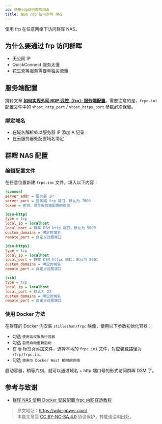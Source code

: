 ```yaml
---
id: 使用rdp访问群晖NAS
title: 使用 rdp 访问群晖 NAS
---
```


使用 frp 在任意网络下访问群晖 NAS。

## 为什么要通过 frp 访问群晖

- 无公网 IP
- QuickConnect 服务太慢
- 花生壳等服务需要单独买流量

## 服务端配置

跳转文章 [**如何实现外网 RDP 远控（frp）· 服务端配置**](https://wiki-power.com/%E5%A6%82%E4%BD%95%E5%AE%9E%E7%8E%B0%E5%A4%96%E7%BD%91RDP%E8%BF%9C%E6%8E%A7%EF%BC%88frp%EF%BC%89#%E6%9C%8D%E5%8A%A1%E7%AB%AF%E9%85%8D%E7%BD%AE)。需要注意的是，`frpc.ini` 配置文件中的 `vhost_http_port` / `vhost_https_port` 参数必须保留。

### 绑定域名

- 在域名解析处以服务器 IP 添加 A 记录
- 在云服务器处配置域名绑定

## 群晖 NAS 配置

### 编辑配置文件

在任意位置新建 `frpc.ini` 文件，填入以下内容：

```ini title="frpc.ini"
[common]
server_addr = 服务器 IP
server_port = 服务端 frp 端口，默认为 7000
token = 密钥，需与服务端配置的相同

[dsm-http]
type = tcp
local_ip = localhost
local_port = 群晖 DSM http 端口，默认为 5000
custom_domains = 绑定的域名
remote_port = 自定义远程端口

[dsm-https]
type = tcp
local_ip = localhost
local_port = 群晖 DSM https 端口，默认为 5001
custom_domains = 绑定的域名
remote_port = 自定义远程端口

[ssh]
type = tcp
local_ip = localhost
local_port = 默认为 22
custom_domains = 绑定的域名
remote_port = 自定义远程端口
```

### 使用 Docker 方法

在群晖的 Docker 内安装 `stilleshan/frpc` 映像，使用以下参数初始化容器：

- 勾选 `使用高权限执行容器`
- 勾选 `启用自动重新启动`
- 在 `卷` 标签页添加文件，选择本地的 `frpc.ini` 文件，对应装载路径为 `/frp/frpc.ini`
- 勾选 `使用与 Docker Host 相同的网络`

启动容器，稍等片刻，就可以通过域名 + http 端口号的形式访问群晖 DSM 了。

## 参考与致谢

- [群晖 NAS 使用 Docker 安装配置 frpc 内网穿透教程](https://www.ioiox.com/archives/26.html)

> 原文地址：<https://wiki-power.com/>  
> 本篇文章受 [CC BY-NC-SA 4.0](https://creativecommons.org/licenses/by/4.0/deed.zh) 协议保护，转载请注明出处。


